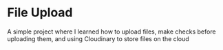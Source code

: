 # File Upload

A simple project where I learned how to upload files, make checks before uploading them, and using Cloudinary to store files on the cloud
